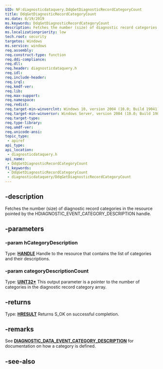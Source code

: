 ```yaml
---
UID: NF:diagnosticdataquery.DdqGetDiagnosticRecordCategoryCount
title: DdqGetDiagnosticRecordCategoryCount
ms.date: 8/19/2019
ms.keywords: DdqGetDiagnosticRecordCategoryCount
description: Fetches the number (size) of diagnostic record categories in the resource pointed by the HDIAGNOSTIC_EVENT_CATEGORY_DESCRIPTION handle.
ms.localizationpriority: low
tech.root: security
targetos: Windows
ms.service: windows
req.assembly: 
req.construct-type: function
req.ddi-compliance: 
req.dll: 
req.header: diagnosticdataquery.h
req.idl: 
req.include-header: 
req.irql: 
req.kmdf-ver: 
req.lib: 
req.max-support: 
req.namespace: 
req.redist: 
req.target-min-winverclnt: Windows 10, version 2004 (10.0; Build 19041)
req.target-min-winversvr: Windows Server, version 2004 (10.0; Build 19041)
req.target-type: 
req.type-library: 
req.umdf-ver: 
req.unicode-ansi: 
topic_type:
 - apiref
api_type:
api_location:
 - diagnosticdataquery.h
api_name:
 - DdqGetDiagnosticRecordCategoryCount
f1_keywords:
 - DdqGetDiagnosticRecordCategoryCount
 - diagnosticdataquery/DdqGetDiagnosticRecordCategoryCount
---
```


## -description

Fetches the number (size) of diagnostic record categories in the resource pointed by the HDIAGNOSTIC_EVENT_CATEGORY_DESCRIPTION handle.

## -parameters

### -param hCategoryDescription

Type: **[HANDLE](/windows/desktop/winprog/windows-data-types)**
Handle to the resource that contains the list of categories and their descriptions.

### -param categoryDescriptionCount

Type: **[UINT32\*](/windows/desktop/winprog/windows-data-types)**
This output parameter is a pointer to the number of categories in the diagnostic record category array.

## -returns

Type: **[HRESULT](/windows/desktop/com/structure-of-com-error-codes)**
Returns S_OK on successful completion.

## -remarks

See **[DIAGNOSTIC_DATA_EVENT_CATEGORY_DESCRIPTION](../diagnosticdataquerytypes/ns-diagnosticdataquerytypes-diagnostic_data_event_category_description.md)** for documentation on how a category is defined.

## -see-also